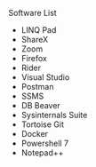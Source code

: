Software List
* LINQ Pad
* ShareX
* Zoom
* Firefox
* Rider
* Visual Studio
* Postman
* SSMS
* DB Beaver
* Sysinternals Suite
* Tortoise Git
* Docker
* Powershell 7
* Notepad++